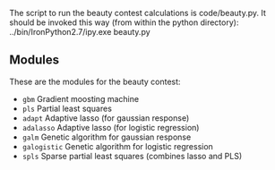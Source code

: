 The script to run the beauty contest calculations is code/beauty.py. It should be invoked this way (from within the python directory):
../bin/IronPython2.7/ipy.exe beauty.py

## Modules
These are the modules for the beauty contest:

 - `gbm` Gradient moosting machine
 - `pls` Partial least squares
 - `adapt` Adaptive lasso (for gaussian response)
 - `adalasso` Adaptive lasso (for logistic regression)
 - `galm` Genetic algorithm for gaussian response
 - `galogistic` Genetic algorithm for logistic regression
 - `spls` Sparse partial least squares (combines lasso and PLS)
 
 